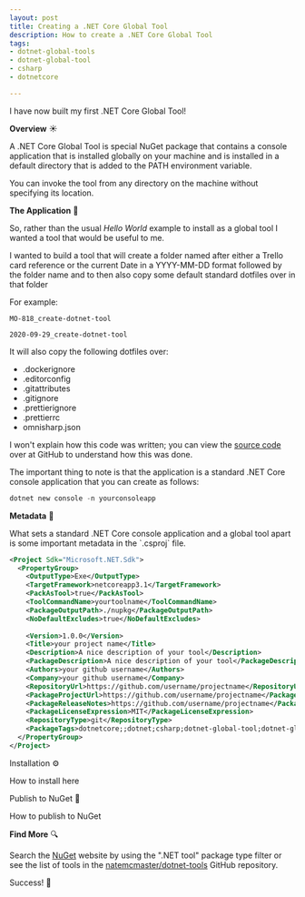 ```yaml
---
layout: post
title: Creating a .NET Core Global Tool
description: How to create a .NET Core Global Tool
tags:
- dotnet-global-tools
- dotnet-global-tool
- csharp
- dotnetcore

---
```

I have now built my first .NET Core Global Tool!  

**Overview** ☀

A .NET Core Global Tool is special NuGet package that contains a console application that is installed globally on your machine and is installed in a default directory that is added to the PATH environment variable. 

You can invoke the tool from any directory on the machine without specifying its location.

**The Application** 🌱

So, rather than the usual _Hello World_ example to install as a global tool I wanted a tool that would be useful to me. 

I wanted to build a tool that will create a folder named after either a Trello card reference or the current Date in a YYYY-MM-DD format followed by the folder name and to then also copy some default standard dotfiles over in that folder

For example:

`MO-818_create-dotnet-tool`

`2020-09-29_create-dotnet-tool`

It will also copy the following dotfiles over:

* .dockerignore
* .editorconfig
* .gitattributes
* .gitignore
* .prettierignore
* .prettierrc
* omnisharp.json

I won't explain how this code was written; you can view the [source code](https://github.com/solrevdev/seedfolder "source code") over at GitHub to understand how this was done. 

The important thing to note is that the application is a standard .NET Core console application that you can create as follows: 

```powershell
dotnet new console -n yourconsoleapp
```

**Metadata** 📖

What sets a standard .NET Core console application and a global tool apart is some important metadata in the \`.csproj\` file.

```xml
<Project Sdk="Microsoft.NET.Sdk">
  <PropertyGroup>
    <OutputType>Exe</OutputType>
    <TargetFramework>netcoreapp3.1</TargetFramework>
    <PackAsTool>true</PackAsTool>
    <ToolCommandName>yourtoolname</ToolCommandName>
    <PackageOutputPath>./nupkg</PackageOutputPath>
    <NoDefaultExcludes>true</NoDefaultExcludes>
    
    <Version>1.0.0</Version>
    <Title>your project name</Title>
    <Description>A nice description of your tool</Description>
    <PackageDescription>A nice description of your tool</PackageDescription>
    <Authors>your github username</Authors>
    <Company>your github username</Company>
    <RepositoryUrl>https://github.com/username/projectname</RepositoryUrl>
    <PackageProjectUrl>https://github.com/username/projectname</PackageProjectUrl>
    <PackageReleaseNotes>https://github.com/username/projectname</PackageReleaseNotes>
    <PackageLicenseExpression>MIT</PackageLicenseExpression>
    <RepositoryType>git</RepositoryType>
    <PackageTags>dotnetcore;;dotnet;csharp;dotnet-global-tool;dotnet-global-tools;</PackageTags>
  </PropertyGroup>
</Project>
```

Installation ⚙

How to install here

Publish to NuGet 🚀

How to publish to NuGet

**Find More** 🔍

Search the [NuGet](https://www.nuget.org/) website by using the ".NET tool" package type filter or see the list of tools in the [natemcmaster/dotnet-tools](https://github.com/natemcmaster/dotnet-tools) GitHub repository.

Success! 🎉